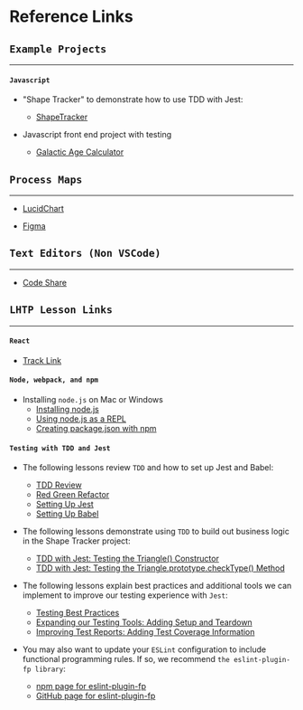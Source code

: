 # Reference Links

## `Example Projects`
-------------------

#### `Javascript`

* "Shape Tracker" to demonstrate how to use TDD with Jest:
  * [ShapeTracker](https://github.com/epicodus-lessons/section-5-shape-tracker)

* Javascript front end project with testing
  * [Galactic Age Calculator](https://github.com/ChrisKLoveless/Galactic-Age-Calculator.git)


## `Process Maps`
---------------
* [LucidChart](https://www.lucidchart.com/pages/landing/process-map-software?utm_source=google&utm_medium=cpc&utm_campaign=_chart_en_us_desktop_search_nb_pmax_&km_CPC_CampaignId=18274025163&km_CPC_AdGroupID=&km_CPC_Keyword=&km_CPC_MatchType=&km_CPC_ExtensionID=&km_CPC_Network=x&km_CPC_AdPosition=&km_CPC_Creative=&km_CPC_TargetID=&km_CPC_Country=9032827&km_CPC_Device=c&km_CPC_placement=&km_CPC_target=&gclid=Cj0KCQiAic6eBhCoARIsANlox84FdUxH2nL4wNaT4DLVSEPbNJjLFrhLP2cEQHHK1jAd5w2L3cKIGIwaArMjEALw_wcB)
  
* [Figma](https://www.figma.com/templates/process-map-template/)


## `Text Editors (Non VSCode)`
----------------------------
* [Code Share](https://chriskloveless.github.io/Portfolio/)

## `LHTP Lesson Links`
------------------------

#### `React`
* [Track Link](https://www.learnhowtoprogram.com/react)
#### `Node, webpack, and npm`

* Installing `node.js` on Mac or Windows
  * [Installing node.js](https://www.learnhowtoprogram.com/intermediate-javascript/setting-up-javascript/installing-node-js)
  * [Using node.js as a REPL](https://www.learnhowtoprogram.com/react/functional-programming-with-javascript/using-node-in-the-command-line)
  * [Creating package.json with npm](https://www.learnhowtoprogram.com/intermediate-javascript/test-driven-development-and-environments-with-javascript/creating-a-package-json-with-npm)

#### `Testing with TDD and Jest`

* The following lessons review `TDD` and how to set up Jest and Babel:
  * [TDD Review](https://www.learnhowtoprogram.com/intermediate-javascript/test-driven-development-and-environments-with-javascript/tdd-review)
  * [Red Green Refactor](https://www.learnhowtoprogram.com/intermediate-javascript/test-driven-development-and-environments-with-javascript/red-green-refactor-workflow)
  * [Setting Up Jest](https://www.learnhowtoprogram.com/intermediate-javascript/test-driven-development-and-environments-with-javascript/setting-up-jest)
  * [Setting Up Babel](https://www.learnhowtoprogram.com/intermediate-javascript/test-driven-development-and-environments-with-javascript/setting-up-babel)

* The following lessons demonstrate using `TDD` to build out business logic in the Shape Tracker project:
  * [TDD with Jest: Testing the Triangle() Constructor](https://www.learnhowtoprogram.com/intermediate-javascript/test-driven-development-and-environments-with-javascript/tdd-with-jest-testing-the-triangle-constructor)
  * [TDD with Jest: Testing the Triangle.prototype.checkType() Method](https://www.learnhowtoprogram.com/intermediate-javascript/test-driven-development-and-environments-with-javascript/tdd-with-jest-testing-the-triangle-prototype-checktype-method)

* The following lessons explain best practices and additional tools we can implement to improve our testing experience with `Jest`:
  * [Testing Best Practices](https://www.learnhowtoprogram.com/intermediate-javascript/test-driven-development-and-environments-with-javascript/testing-best-practices)
  * [Expanding our Testing Tools: Adding Setup and Teardown](https://www.learnhowtoprogram.com/intermediate-javascript/test-driven-development-and-environments-with-javascript/expanding-our-testing-tools-adding-setup-and-teardown)
  * [Improving Test Reports: Adding Test Coverage Information](https://www.learnhowtoprogram.com/intermediate-javascript/test-driven-development-and-environments-with-javascript/improving-test-reports-adding-test-coverage-information)

* You may also want to update your `ESLint` configuration to include functional programming rules. If so, we recommend `the eslint-plugin-fp library`:
  * [npm page for eslint-plugin-fp](https://www.npmjs.com/package/eslint-plugin-fp)
  * [GitHub page for eslint-plugin-fp](https://github.com/jfmengels/eslint-plugin-fp)


